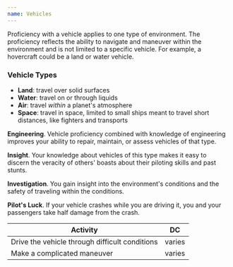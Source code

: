 ```yaml
---
name: Vehicles
---
```

Proficiency with a vehicle applies to one type of environment. The proficiency reflects the ability to navigate and maneuver
within the environment and is not limited to a specific vehicle. For example, a hovercraft could be a land or water vehicle.

### Vehicle Types

* __Land__: travel over solid surfaces
* __Water__: travel on or through liquids
* __Air__: travel _within_ a planet's atmosphere
* __Space__: travel in space, limited to small ships meant to travel short distances, like fighters and transports

__Engineering__. Vehicle proficiency combined with knowledge of engineering improves your ability to repair, maintain,
or assess vehicles of that type.

__Insight__. Your knowledge about vehicles of this type makes it easy to discern the veracity of others' boasts about their piloting
skills and past stunts.

__Investigation__. You gain insight into the environment's conditions and the safety of traveling within the conditions.

__Pilot's Luck__. If your vehicle crashes while you are driving it, you and your passengers take half damage from the crash.

Activity | DC
--- | ---
Drive the vehicle through difficult conditions | varies
Make a complicated maneuver | varies
